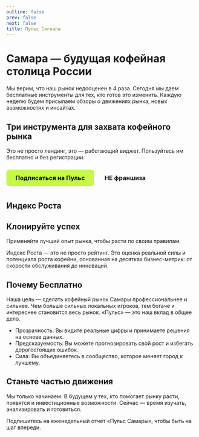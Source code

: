 ```yaml
---
outline: false
prev: false
next: false
title: Пульс Сигнала
---
```


# Самара — будущая кофейная столица России

Мы верим, что наш рынок недооценен в 4 раза. Сегодня мы даем бесплатные инструменты для тех, кто готов это изменить. Каждую неделю будем присылаем обзоры о движениях рынка, новых возможностях и инсайтах.

## Три инструмента для захвата кофейного рынка

Это не просто лендинг, это — работающий виджет. Пользуйтесь им бесплатно и без регистрации.

<div class="button-group">
  <a href="/brew/membership" class="btn btn-primary" rel="noopener noreferrer">Подписаться на Пульс</a>
  <a href="https://www.perplexity.ai/page/meta-franshiza-b-r-e-w-Tl5xfN_GREy2qFe4qDqSSg" class="btn btn-secondary" target="_blank" rel="noopener noreferrer">НЕ франшиза</a>
</div>

<style>
/* --- ОБЩИЕ СТИЛИ ДЛЯ ВСЕХ КНОПОК --- */
.btn {
  display: inline-block;
  padding: 12px 24px;
  border-radius: 8px;
  font-weight: 700;
  font-size: 16px;
  text-align: center;
  text-decoration: none;
  transition: all 0.3s ease;
  cursor: pointer;
  border: none;
  margin: 10px 0;
}

.btn:hover {
  transform: translateY(-2px);
  text-decoration: none !important;
}

/* --- СТИЛЬ ОСНОВНОЙ КНОПКИ (ЯРКАЯ) --- */
.btn-primary {
  background-color: #C5F946; /* Яркий лаймовый */
  color: #000 !important;
}

.btn-primary:hover {
  background-color: #347b6c; /* Темный при наведении */
  color: white !important;
}

/* --- Контейнер для отдельной кнопки --- */
.start-button-container {
  margin: 20px 0;
  text-align: left;
}

.start-button-container .btn {
  display: inline-block;
  margin: 0;
}
</style>


<IndexPlans />

## Индекс Роста


## Клонируйте успех

Применяйте лучший опыт рынка, чтобы расти по своим правилам.

<BrandCards />

Индекс Роста — это не просто рейтинг. Это оценка реальной силы и потенциала роста кофейни, основанная на десятках бизнес-метрик: от скорости обслуживания до инноваций.

## Почему Бесплатно

Наша цель — сделать кофейный рынок Самары профессиональнее и сильнее. Чем больше сильных локальных игроков, тем богаче и интереснее становится весь рынок. «Пульс» — это наш вклад в общее дело.

- Прозрачность: Вы видите реальные цифры и принимаете решения на основе данных.
- Предсказуемость: Вы можете прогнозировать свой рост и избегать дорогостоящих ошибок.
- Сила: Вы объединяетесь в сообщество, которое меняет город к лучшему.

## Станьте частью движения

Мы только начинаем. В будущем у тех, кто помогает рынку расти, появятся и инвестиционные возможности. Сейчас — время изучать, анализировать и готовиться.

Подпишитесь на еженедельный отчет «Пульс Самары», чтобы быть на шаг впереди.

<PulseSubscribeBanner />
